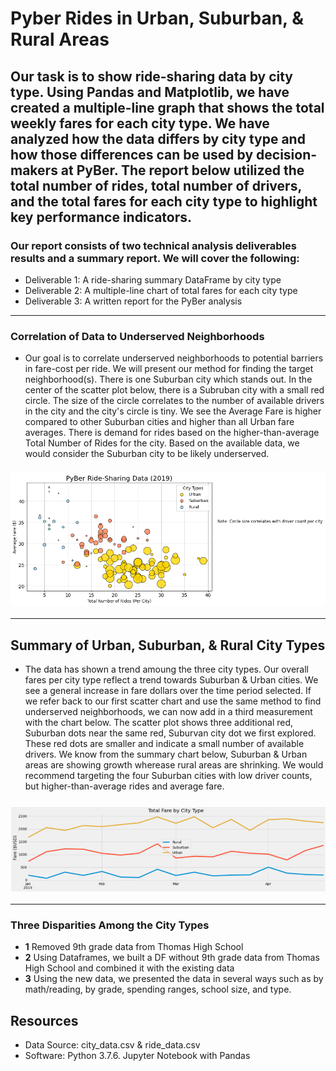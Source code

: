 # Pyber Rides in Urban, Suburban, & Rural Areas

## Our task is to show ride-sharing data by city type. Using Pandas and Matplotlib, we have created a multiple-line graph that shows the total weekly fares for each city type. We have analyzed how the data differs by city type and how those differences can be used by decision-makers at PyBer. The report below utilized the total number of rides, total number of drivers, and the total fares for each city type to highlight key performance indicators.  

### Our report consists of two technical analysis deliverables results and a summary report. We will cover the following:

  - Deliverable 1: A ride-sharing summary DataFrame by city type
  - Deliverable 2: A multiple-line chart of total fares for each city type
  - Deliverable 3: A written report for the PyBer analysis
---
### Correlation of Data to Underserved Neighborhoods 
 -  Our goal is to correlate underserved neighborhoods to potential barriers in fare-cost per ride. We will present our method for finding the target neighborhood(s). There is one Suburban city which stands out. In the center of the scatter plot below, there is a Subruban city with a small red circle. The size of the circle correlates to the number of available drivers in the city and the city's circle is tiny. We see the Average Fare is higher compared to other Suburban cities and higher than all Urban fare averages. There is demand for rides based on the higher-than-average Total Number of Rides for the city. Based on the available data, we would consider the Suburban city to be likely underserved. 
### ![Fig1 Edit for Challenge](https://github.com/ScottyMacCVC/PyBer_Analysis/blob/main/Resources/Fig1%20-%20Edit%20for%20Challenge.png)
---

## Summary of Urban, Suburban, & Rural City Types
  - The data has shown a trend amoung the three city types. Our overall fares per city type reflect a trend towards Suburban & Urban cities. We see a general increase in fare dollars over the time period selected. If we refer back to our first scatter chart and use the same method to find underserved neighborhoods, we can now add in a third measurement with the chart below. The scatter plot shows three additional red, Suburban dots near the same red, Suburvan city dot we first explored. These red dots are smaller and indicate a small number of available drivers. We know from the summary chart below, Suburban & Urban areas are showing growth wherease rural areas are shrinking. We would recommend targeting the four Suburban cities with low driver counts, but higher-than-average rides and average fare. 
### ![PyBer_fare_summary](https://github.com/ScottyMacCVC/PyBer_Analysis/blob/main/analysis/PyBer_fare_summary.PNG)
---
### Three Disparities Among the City Types
- **1** Removed 9th grade data from Thomas High School 
- **2** Using Dataframes, we built a DF without 9th grade data from Thomas High School and combined it with the existing data 
- **3** Using the new data, we presented the data in several ways such as by math/reading, by grade, spending ranges, school size, and type. 


## Resources
- Data Source: city_data.csv & ride_data.csv
- Software: Python 3.7.6. Jupyter Notebook with Pandas
